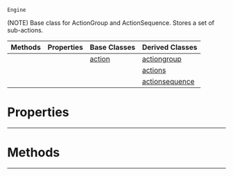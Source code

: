  `Engine`

(NOTE) Base class for ActionGroup and ActionSequence. Stores a set of sub-actions.

|Methods|Properties|Base Classes|Derived Classes|
|---|---|---|---|
| | |[action](action.md)|[actiongroup](actiongroup.md)|
| | | |[actions](actions.md)|
| | | |[actionsequence](actionsequence.md)|


 #  Properties


---  
 #  Methods


---  
 

 